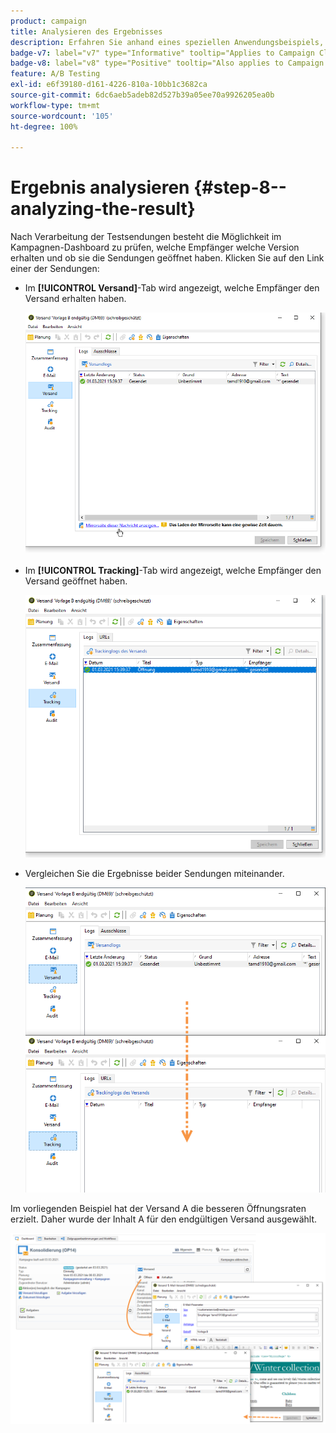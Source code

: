 ```yaml
---
product: campaign
title: Analysieren des Ergebnisses
description: Erfahren Sie anhand eines speziellen Anwendungsbeispiels, wie Sie A/B-Tests durchführen
badge-v7: label="v7" type="Informative" tooltip="Applies to Campaign Classic v7"
badge-v8: label="v8" type="Positive" tooltip="Also applies to Campaign v8"
feature: A/B Testing
exl-id: e6f39180-d161-4226-810a-10bb1c3682ca
source-git-commit: 6dc6aeb5adeb82d527b39a05ee70a9926205ea0b
workflow-type: tm+mt
source-wordcount: '105'
ht-degree: 100%

---
```


# Ergebnis analysieren {#step-8--analyzing-the-result}



Nach Verarbeitung der Testsendungen besteht die Möglichkeit im Kampagnen-Dashboard zu prüfen, welche Empfänger welche Version erhalten und ob sie die Sendungen geöffnet haben. Klicken Sie auf den Link einer der Sendungen:

* Im **[!UICONTROL Versand]**-Tab wird angezeigt, welche Empfänger den Versand erhalten haben.

   ![](assets/use_case_abtesting_analysis_001.png)

* Im **[!UICONTROL Tracking]**-Tab wird angezeigt, welche Empfänger den Versand geöffnet haben.

   ![](assets/use_case_abtesting_analysis_002.png)

* Vergleichen Sie die Ergebnisse beider Sendungen miteinander.

   ![](assets/use_case_abtesting_analysis_003.png)

Im vorliegenden Beispiel hat der Versand A die besseren Öffnungsraten erzielt. Daher wurde der Inhalt A für den endgültigen Versand ausgewählt.

![](assets/use_case_abtesting_analysis_004.png)
